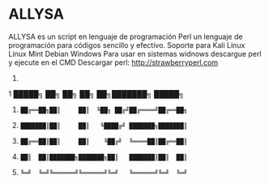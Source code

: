 # ALLYSA
ALLYSA es un script en lenguaje de programación Perl un lenguaje de programación para códigos sencillo y efectivo.
Soporte para
Kali Linux
Linux Mint
Debian
Windows 
Para usar en sistemas widnows descargue perl y ejecute en el CMD
Descargar perl: http://strawberryperl.com


1.
1       █████╗ ██╗     ██╗  ██╗   ██╗███████╗ █████╗ 
1.     ██╔══██╗██║     ██║  ╚██╗ ██╔╝██╔════╝██╔══██╗
1.     ███████║██║     ██║   ╚████╔╝ ███████╗███████║
1.     ██╔══██║██║     ██║    ╚██╔╝  ╚════██║██╔══██║
1.     ██║  ██║███████╗███████╗██║   ███████║██║  ██║
1.     ╚═╝  ╚═╝╚══════╝╚══════╝╚═╝   ╚══════╝╚═╝  ╚═╝
                                              
